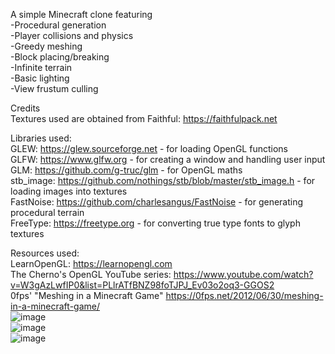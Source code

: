 A simple Minecraft clone featuring  
-Procedural generation  
-Player collisions and physics  
-Greedy meshing  
-Block placing/breaking  
-Infinite terrain  
-Basic lighting  
-View frustum culling   
  
Credits  
Textures used are obtained from Faithful: https://faithfulpack.net  
  
Libraries used:  
GLEW: https://glew.sourceforge.net - for loading OpenGL functions  
GLFW: https://www.glfw.org - for creating a window and handling user input  
GLM: https://github.com/g-truc/glm - for OpenGL maths  
stb_image: https://github.com/nothings/stb/blob/master/stb_image.h - for loading images into textures  
FastNoise: https://github.com/charlesangus/FastNoise - for generating procedural terrain  
FreeType: https://freetype.org - for converting true type fonts to glyph textures  
  
Resources used:  
LearnOpenGL: https://learnopengl.com  
The Cherno's OpenGL YouTube series: https://www.youtube.com/watch?v=W3gAzLwfIP0&list=PLlrATfBNZ98foTJPJ_Ev03o2oq3-GGOS2  
0fps' "Meshing in a Minecraft Game" https://0fps.net/2012/06/30/meshing-in-a-minecraft-game/  
![image](https://github.com/KellenJCole/Optimized-Voxel-World/assets/34790396/3d11db5f-4ab3-4c26-aadd-1a1ac6bd4553)  
![image](https://github.com/KellenJCole/Optimized-Voxel-World/assets/34790396/9e892363-af67-4ca8-8884-9b40fef71ec6)  
![image](https://github.com/KellenJCole/Optimized-Voxel-World/assets/34790396/c296b1ef-4d92-4ea7-bc3d-6f40f8fc1dbb)



